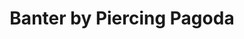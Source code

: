 ---
title: "Banter by Piercing Pagoda"
url: /grand-junction/banter-by-piercing-pagoda/
shop: Schmuck
---